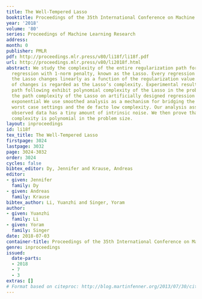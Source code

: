 ```yaml
---
title: The Well-Tempered Lasso
booktitle: Proceedings of the 35th International Conference on Machine Learning
year: '2018'
volume: '80'
series: Proceedings of Machine Learning Research
address: 
month: 0
publisher: PMLR
pdf: http://proceedings.mlr.press/v80/li18f/li18f.pdf
url: http://proceedings.mlr.press/v80/li2018f.html
abstract: We study the complexity of the entire regularization path for least squares
  regression with 1-norm penalty, known as the Lasso. Every regression parameter in
  the Lasso changes linearly as a function of the regularization value. The number
  of changes is regarded as the Lasso’s complexity. Experimental results using exact
  path following exhibit polynomial complexity of the Lasso in the problem size. Alas,
  the path complexity of the Lasso on artificially designed regression problems is
  exponential We use smoothed analysis as a mechanism for bridging the gap between
  worst case settings and the de facto low complexity. Our analysis assumes that the
  observed data has a tiny amount of intrinsic noise. We then prove that the Lasso’s
  complexity is polynomial in the problem size.
layout: inproceedings
id: li18f
tex_title: The Well-Tempered Lasso
firstpage: 3024
lastpage: 3032
page: 3024-3032
order: 3024
cycles: false
bibtex_editor: Dy, Jennifer and Krause, Andreas
editor:
- given: Jennifer
  family: Dy
- given: Andreas
  family: Krause
bibtex_author: Li, Yuanzhi and Singer, Yoram
author:
- given: Yuanzhi
  family: Li
- given: Yoram
  family: Singer
date: 2018-07-03
container-title: Proceedings of the 35th International Conference on Machine Learning
genre: inproceedings
issued:
  date-parts:
  - 2018
  - 7
  - 3
extras: []
# Format based on citeproc: http://blog.martinfenner.org/2013/07/30/citeproc-yaml-for-bibliographies/
---
```

